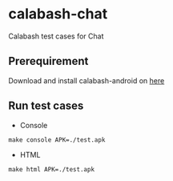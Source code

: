 # calabash-chat
Calabash test cases for Chat

Prerequirement
--------------
Download and install calabash-android on [here][calabash-android-install]

Run test cases
--------------
- Console
```
make console APK=./test.apk
```

- HTML
```
make html APK=./test.apk
```


[calabash-android-install]: https://github.com/calabash/calabash-android/blob/master/documentation/installation.md


